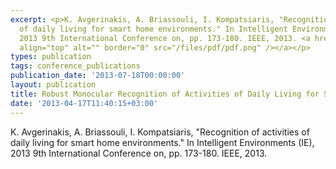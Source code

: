```yaml
---
excerpt: <p>K. Avgerinakis, A. Briassouli, I. Kompatsiaris, "Recognition of activities
  of daily living for smart home environments." In Intelligent Environments (IE),
  2013 9th International Conference on, pp. 173-180. IEEE, 2013. <a href="/files/IE13_Paper_v10.pdf"><img
  align="top" alt="" border="0" src="/files/pdf/pdf.png" /></a></p>
types: publication
tags: conference_publications
publication_date: '2013-07-18T00:00:00'
layout: publication
title: Robust Monocular Recognition of Activities of Daily Living for Smart Homes
date: '2013-04-17T11:40:15+03:00'
---
```

<p>K. Avgerinakis, A. Briassouli, I. Kompatsiaris, "Recognition of activities of daily living for smart home environments." In Intelligent Environments (IE), 2013 9th International Conference on, pp. 173-180. IEEE, 2013. <a href="/files/IE13_Paper_v10.pdf"><img align="top" alt="" border="0" src="/files/pdf/pdf.png" /></a></p>
